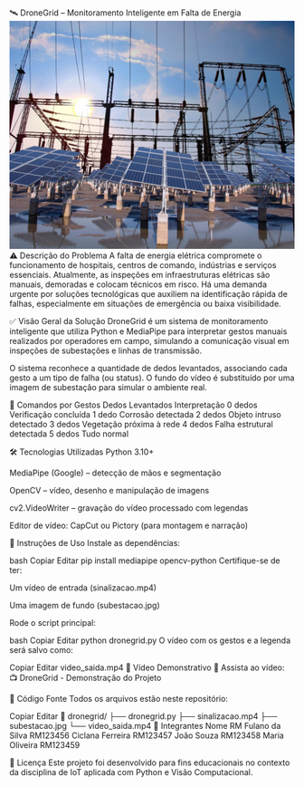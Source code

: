 🛰️ DroneGrid – Monitoramento Inteligente em Falta de Energia
<img src="subestacao.jpg" width="600"/>
⚠️ Descrição do Problema
A falta de energia elétrica compromete o funcionamento de hospitais, centros de comando, indústrias e serviços essenciais. Atualmente, as inspeções em infraestruturas elétricas são manuais, demoradas e colocam técnicos em risco.
Há uma demanda urgente por soluções tecnológicas que auxiliem na identificação rápida de falhas, especialmente em situações de emergência ou baixa visibilidade.

✅ Visão Geral da Solução
DroneGrid é um sistema de monitoramento inteligente que utiliza Python e MediaPipe para interpretar gestos manuais realizados por operadores em campo, simulando a comunicação visual em inspeções de subestações e linhas de transmissão.

O sistema reconhece a quantidade de dedos levantados, associando cada gesto a um tipo de falha (ou status). O fundo do vídeo é substituído por uma imagem de subestação para simular o ambiente real.

🎯 Comandos por Gestos
Dedos Levantados	Interpretação
0 dedos	Verificação concluída
1 dedo	Corrosão detectada
2 dedos	Objeto intruso detectado
3 dedos	Vegetação próxima à rede
4 dedos	Falha estrutural detectada
5 dedos	Tudo normal

🛠️ Tecnologias Utilizadas
Python 3.10+

MediaPipe (Google) – detecção de mãos e segmentação

OpenCV – vídeo, desenho e manipulação de imagens

cv2.VideoWriter – gravação do vídeo processado com legendas

Editor de vídeo: CapCut ou Pictory (para montagem e narração)

📸 Instruções de Uso
Instale as dependências:

bash
Copiar
Editar
pip install mediapipe opencv-python
Certifique-se de ter:

Um vídeo de entrada (sinalizacao.mp4)

Uma imagem de fundo (subestacao.jpg)

Rode o script principal:

bash
Copiar
Editar
python dronegrid.py
O vídeo com os gestos e a legenda será salvo como:

Copiar
Editar
video_saida.mp4
🎥 Vídeo Demonstrativo
🔗 Assista ao vídeo: 📺 DroneGrid - Demonstração do Projeto

📂 Código Fonte
Todos os arquivos estão neste repositório:

Copiar
Editar
📁 dronegrid/
├── dronegrid.py
├── sinalizacao.mp4
├── subestacao.jpg
└── video_saida.mp4
👥 Integrantes
Nome	RM
Fulano da Silva	RM123456
Ciclana Ferreira	RM123457
João Souza	RM123458
Maria Oliveira	RM123459

📝 Licença
Este projeto foi desenvolvido para fins educacionais no contexto da disciplina de IoT aplicada com Python e Visão Computacional.
